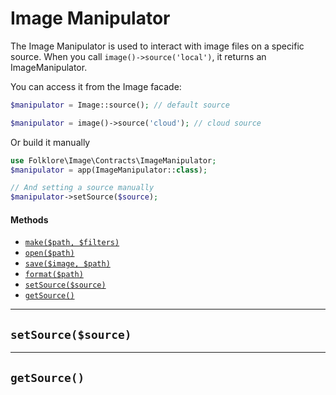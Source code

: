 Image Manipulator
================================================
The Image Manipulator is used to interact with image files on a specific source. When you call `image()->source('local')`, it returns an ImageManipulator.

You can access it from the Image facade:
```php
$manipulator = Image::source(); // default source

$manipulator = image()->source('cloud'); // cloud source
```

Or build it manually
```php
use Folklore\Image\Contracts\ImageManipulator;
$manipulator = app(ImageManipulator::class);

// And setting a source manually
$manipulator->setSource($source);
```

#### Methods

- [`make($path, $filters)`](#make)
- [`open($path)`](#open)
- [`save($image, $path)`](#save)
- [`format($path)`](#format)
- [`setSource($source)`](#setSource)
- [`getSource()`](#getSource)

---

## <a name="setSource" id="setSource"></a>`setSource($source)`


---

## <a name="getSource" id="getSource"></a>`getSource()`
